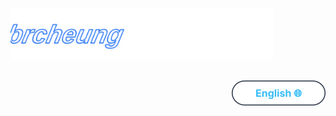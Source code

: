 <p align="left">
  <img src="./assets/logo-moving.svg" alt="brcheung logo" width="420">
</p>
<h2></h2>
<p align="right">
  <a href="#en"><img src="assets/enbutton.svg?v=1" alt="English" height="40"></a>
</p>


